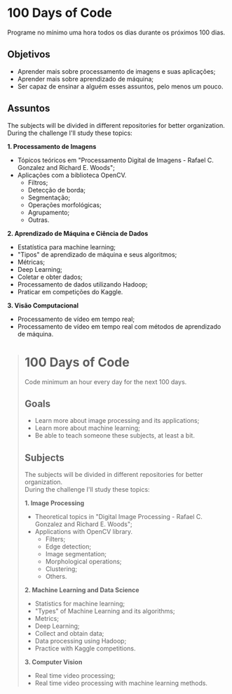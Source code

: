 # 100 Days of Code

Programe no mínimo uma hora todos os dias durante os próximos 100 dias.

## Objetivos

- Aprender mais sobre  processamento de imagens e suas aplicações;  
- Aprender mais sobre aprendizado de máquina;  
- Ser capaz de ensinar a alguém esses assuntos, pelo menos um pouco.

## Assuntos

The subjects will be divided in different repositories for better organization.  
During the challenge I'll study these topics:

**1. Processamento de Imagens**  
  - Tópicos teóricos em "Processamento Digital de Imagens - Rafael C. Gonzalez and Richard E. Woods";  
  - Aplicações com a biblioteca OpenCV.  
    - Filtros;  
    - Detecção de borda;  
    - Segmentação;  
    - Operações morfológicas;  
    - Agrupamento;  
    - Outras.  

**2. Aprendizado de Máquina e Ciência de Dados**  
  - Estatística para machine learning;  
  - "Tipos" de aprendizado de máquina e seus algoritmos;  
  - Métricas;  
  - Deep Learning;  
  - Coletar e obter dados;  
  - Processamento de dados utilizando Hadoop;  
  - Praticar em competições do Kaggle. 
  
**3. Visão Computacional**  
  - Processamento de vídeo em tempo real;  
  - Processamento de vídeo em tempo real com métodos de aprendizado de máquina.  


> # 100 Days of Code
> 
> Code minimum an hour every day for the next 100 days.
> 
> ## Goals
> 
> - Learn more about image processing and its applications;  
> - Learn more about machine learning;
> - Be able to teach someone these subjects, at least a bit.
> 
> ## Subjects
> 
> The subjects will be divided in different repositories for better organization.  
> During the challenge I'll study these topics:
> 
> **1. Image Processing**  
>   - Theoretical topics in "Digital Image Processing - Rafael C. Gonzalez and Richard E. Woods";  
>   - Applications with OpenCV library.  
>     - Filters;  
>     - Edge detection;  
>     - Image segmentation;  
>     - Morphological operations;  
>     - Clustering;  
>     - Others.  
>     
> **2. Machine Learning and Data Science**  
>   - Statistics for machine learning;  
>   - "Types" of Machine Learning and its algorithms;  
>   - Metrics;  
>   - Deep Learning;  
>   - Collect and obtain data;  
>   - Data processing using Hadoop;  
>   - Practice with Kaggle competitions.  
> 
> **3. Computer Vision**  
>   - Real time video processing;  
>   - Real time video processing with machine learning methods. 

